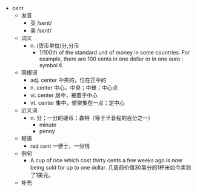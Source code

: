 - cent
  - 发音
    - 英 /sent/
    - 美 /sɛnt/
  - 词义
    - n. (货币单位)分,分币
      - 1/100th of the standard unit of money in some countries. For example, there are 100 cents in one dollar or in one  euro  : symbol ¢.
  - 同根词
    - adj. center 中央的，位在正中的
    - n. center 中心，中央；中锋；中心点
    - vi. center 居中，被置于中心
    - vt. center 集中，使聚集在一点；定中心
  - 近义词
    - n. 分；一分的硬币；森特（等于半音程的百分之一）
      - minute
      - penny
  - 短语
    - red cent 一便士，一分钱
  - 例句
    - A cup of rice which cost thirty cents a few weeks ago is now being sold for up to one dollar. 几周前价值30美分的1杯米如今卖到了1美元。
  - 补充